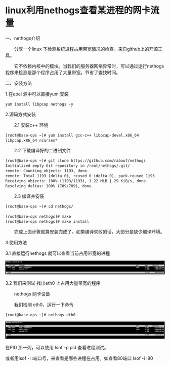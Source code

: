 # linux利用nethogs查看某进程的网卡流量

一、nethogs介绍

　　分享一个linux 下检测系统进程占用带宽情况的检查。来自github上的开源工具。

　　它不依赖内核中的模块。当我们的服务器网络异常时，可以通过运行nethogs程序来检测是那个程序占用了大量带宽。节省了查找时间。

二、安装方法

1.在epel 源中可以直接yum 安装

```shell
yum install libpcap nethogs -y
```

2.源码方式安装

　　2.1 安装c++ 环境　　

```shell
[root@base-ops ~]# yum install gcc-c++ libpcap-devel.x86_64 libpcap.x86_64 ncurses*
```

　　2.2 下载编译好的二进制文件

```shell
[root@base-ops ~]# git clone https://github.com/raboof/nethogs
Initialized empty Git repository in /root/nethogs/.git/
remote: Counting objects: 1193, done.
remote: Total 1193 (delta 0), reused 0 (delta 0), pack-reused 1193
Receiving objects: 100% (1193/1193), 1.22 MiB | 29 KiB/s, done.
Resolving deltas: 100% (789/789), done.
```

　　2.3 编译并安装

```shell
[root@base-ops ~]# cd nethogs/

[root@base-ops nethogs]# make
[root@base-ops nethogs]# make install
```

　　完成上面步骤就算安装完成了。如果编译失败的话，大部分是缺少编译环境。

3.使用方法

3.1 直接运行nethogs 就可以查看当前占用带宽的进程

![](../../imgs/image-20191209100205938.png)

3.2 我们来测试 找出eth0 上占用大量带宽的程序

　　nethogs 网卡设备

　　我们检测 eth0，运行一下命令

```shell
[root@base-ops ~]# nethogs eth0
```

![](../../imgs/image-20191209100017642.png)

在PID 那一列，可以使用 lsof -p  pid 查看进程测试。

或者用lsof -i :端口号，来查看是哪些进程在占用。如查看80端口  lsof -i :80